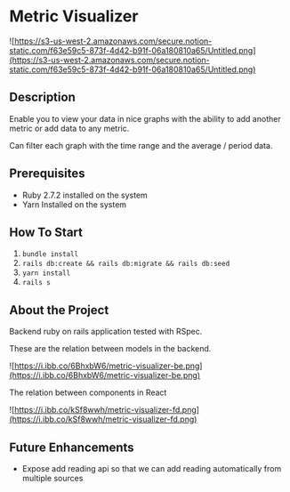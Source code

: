 # Metric Visualizer

![https://s3-us-west-2.amazonaws.com/secure.notion-static.com/f63e59c5-873f-4d42-b91f-06a180810a65/Untitled.png](https://s3-us-west-2.amazonaws.com/secure.notion-static.com/f63e59c5-873f-4d42-b91f-06a180810a65/Untitled.png)

## **Description**

Enable you to view your data in nice graphs with the ability to add another metric or add data to any metric.

Can filter each graph with the time range and the average / period data.

## **Prerequisites**

- Ruby 2.7.2 installed on the system
- Yarn Installed on the system

## **How To Start**

1. `bundle install`
2. `rails db:create && rails db:migrate && rails db:seed`
3. `yarn install`
4. `rails s`

## **About the Project**

Backend ruby on rails application tested with RSpec.

These are the relation between models in the backend.

![https://i.ibb.co/6BhxbW6/metric-visualizer-be.png](https://i.ibb.co/6BhxbW6/metric-visualizer-be.png)

The relation between components in React

![https://i.ibb.co/kSf8wwh/metric-visualizer-fd.png](https://i.ibb.co/kSf8wwh/metric-visualizer-fd.png)

## **Future Enhancements**

- Expose add reading api so that we can add reading automatically from multiple sources